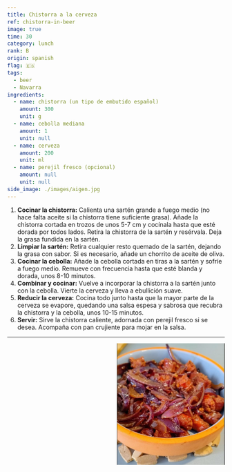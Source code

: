 ```yaml
---
title: Chistorra a la cerveza
ref: chistorra-in-beer
image: true
time: 30
category: lunch
rank: B
origin: spanish
flag: 🇪🇸
tags:
  - beer
  - Navarra
ingredients:
  - name: chistorra (un tipo de embutido español)
    amount: 300
    unit: g
  - name: cebolla mediana
    amount: 1
    unit: null
  - name: cerveza
    amount: 200
    unit: ml
  - name: perejil fresco (opcional)
    amount: null
    unit: null
side_image: ./images/aigen.jpg
---
```


1. **Cocinar la chistorra:** Calienta una sartén grande a fuego medio (no hace falta aceite si la chistorra tiene suficiente grasa). Añade la chistorra cortada en trozos de unos 5-7 cm y cocínala hasta que esté dorada por todos lados. Retira la chistorra de la sartén y resérvala. Deja la grasa fundida en la sartén.
2. **Limpiar la sartén:** Retira cualquier resto quemado de la sartén, dejando la grasa con sabor. Si es necesario, añade un chorrito de aceite de oliva.
3. **Cocinar la cebolla:** Añade la cebolla cortada en tiras a la sartén y sofríe a fuego medio. Remueve con frecuencia hasta que esté blanda y dorada, unos 8-10 minutos.
4. **Combinar y cocinar:** Vuelve a incorporar la chistorra a la sartén junto con la cebolla. Vierte la cerveza y lleva a ebullición suave.
5. **Reducir la cerveza:** Cocina todo junto hasta que la mayor parte de la cerveza se evapore, quedando una salsa espesa y sabrosa que recubra la chistorra y la cebolla, unos 10-15 minutos.
6. **Servir:** Sirve la chistorra caliente, adornada con perejil fresco si se desea. Acompaña con pan crujiente para mojar en la salsa.

---

<img src="images/chistorra_in_beer.png" style="width:250px; float:right;"/>
